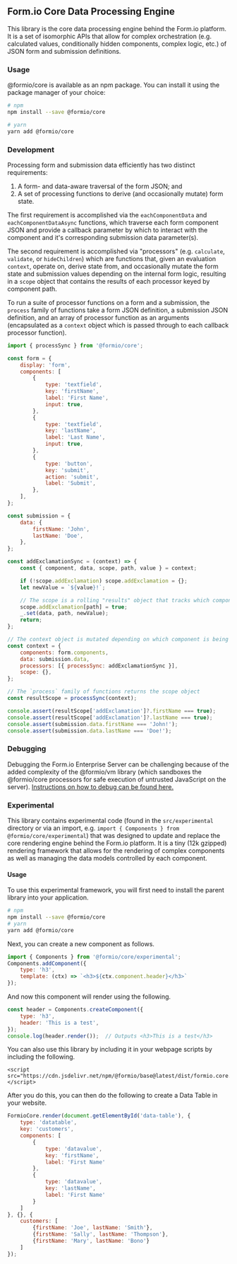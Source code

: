 ## Form.io Core Data Processing Engine

This library is the core data processing engine behind the Form.io platform. It is a set of isomorphic APIs that allow for complex orchestration (e.g. calculated values, conditionally hidden components, complex logic, etc.) of JSON form and submission definitions.

### Usage

@formio/core is available as an npm package. You can install it using the package manager of your choice:

```bash
# npm
npm install --save @formio/core

# yarn
yarn add @formio/core
```

### Development

Processing form and submission data efficiently has two distinct requirements:

1. A form- and data-aware traversal of the form JSON; and
2. A set of processing functions to derive (and occasionally mutate) form state.

The first requirement is accomplished via the `eachComponentData` and `eachComponentDataAsync` functions, which traverse each form component JSON and provide a callback parameter by which to interact with the component and it's corresponding submission data parameter(s).

The second requirement is accomplished via "processors" (e.g. `calculate`, `validate`, or `hideChildren`) which are functions that, given an evaluation `context`, operate on, derive state from, and occasionally mutate the form state and submission values depending on the internal form logic, resulting in a `scope` object that contains the results of each processor keyed by component path.

To run a suite of processor functions on a form and a submission, the `process` family of functions take a form JSON definition, a submission JSON definition, and an array of processor function as an arguments (encapsulated as a `context` object which is passed through to each callback processor function).

```js
import { processSync } from '@formio/core';

const form = {
    display: 'form',
    components: [
        {
            type: 'textfield',
            key: 'firstName',
            label: 'First Name',
            input: true,
        },
        {
            type: 'textfield',
            key: 'lastName',
            label: 'Last Name',
            input: true,
        },
        {
            type: 'button',
            key: 'submit',
            action: 'submit',
            label: 'Submit',
        },
    ],
};

const submission = {
    data: {
        firstName: 'John',
        lastName: 'Doe',
    },
};

const addExclamationSync = (context) => {
    const { component, data, scope, path, value } = context;

    if (!scope.addExclamation) scope.addExclamation = {};
    let newValue = `${value}!`;

    // The scope is a rolling "results" object that tracks which components have been operated on by which processor functions
    scope.addExclamation[path] = true;
    _.set(data, path, newValue);
    return;
};

// The context object is mutated depending on which component is being processed; after `processSync` it will contain the processed components and data
const context = {
    components: form.components,
    data: submission.data,
    processors: [{ processSync: addExclamationSync }],
    scope: {},
};

// The `process` family of functions returns the scope object
const resultScope = processSync(context);

console.assert(resultScope['addExclamation']?.firstName === true);
console.assert(resultScope['addExclamation']?.lastName === true);
console.assert(submission.data.firstName === 'John!');
console.assert(submission.data.lastName === 'Doe!');
```

### Debugging

Debugging the Form.io Enterprise Server can be challenging because of the added complexity of the @formio/vm library (which sandboxes the @formio/core processors for safe execution of untrusted JavaScript on the server). [Instructions on how to debug can be found here.](https://formio.atlassian.net/wiki/spaces/SD/pages/184025089/Debugging+formio+core)

### Experimental

This library contains experimental code (found in the `src/experimental` directory or via an import, e.g. `import { Components } from @formio/core/experimental`) that was designed to update and replace the core rendering engine behind the Form.io platform. It is a tiny (12k gzipped) rendering framework that allows for the rendering of complex components as well as managing the data models controlled by each component.

#### Usage

To use this experimental framework, you will first need to install the parent library into your application.

```bash
# npm
npm install --save @formio/core
# yarn
yarn add @formio/core
```

Next, you can create a new component as follows.

```js
import { Components } from '@formio/core/experimental';
Components.addComponent({
    type: 'h3',
    template: (ctx) => `<h3>${ctx.component.header}</h3>`
});
```

And now this component will render using the following.

```js
const header = Components.createComponent({
    type: 'h3',
    header: 'This is a test',
});
console.log(header.render());  // Outputs <h3>This is a test</h3>
```

You can also use this library by including it in your webpage scripts by including the following.

```
<script src="https://cdn.jsdelivr.net/npm/@formio/base@latest/dist/formio.core.min.js"></script>
```

After you do this, you can then do the following to create a Data Table in your website.

```js
FormioCore.render(document.getElementById('data-table'), {
    type: 'datatable',
    key: 'customers',
    components: [
        {
            type: 'datavalue',
            key: 'firstName',
            label: 'First Name'
        },
        {
            type: 'datavalue',
            key: 'lastName',
            label: 'First Name'
        }
    ]
}, {}, {
    customers: [
        {firstName: 'Joe', lastName: 'Smith'},
        {firstName: 'Sally', lastName: 'Thompson'},
        {firstName: 'Mary', lastName: 'Bono'}
    ]
});
```
